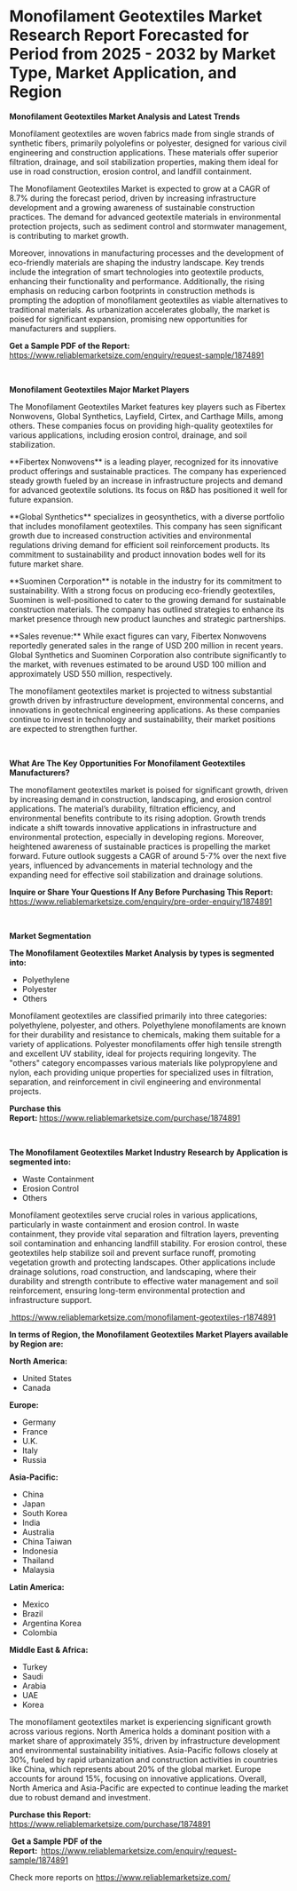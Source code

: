 <p><h1>Monofilament Geotextiles Market Research Report Forecasted for Period from 2025 -  2032 by Market Type, Market Application, and Region</h1></p><p><strong>Monofilament Geotextiles Market Analysis and Latest Trends</strong></p>
<p><p>Monofilament geotextiles are woven fabrics made from single strands of synthetic fibers, primarily polyolefins or polyester, designed for various civil engineering and construction applications. These materials offer superior filtration, drainage, and soil stabilization properties, making them ideal for use in road construction, erosion control, and landfill containment.</p><p>The Monofilament Geotextiles Market is expected to grow at a CAGR of 8.7% during the forecast period, driven by increasing infrastructure development and a growing awareness of sustainable construction practices. The demand for advanced geotextile materials in environmental protection projects, such as sediment control and stormwater management, is contributing to market growth. </p><p>Moreover, innovations in manufacturing processes and the development of eco-friendly materials are shaping the industry landscape. Key trends include the integration of smart technologies into geotextile products, enhancing their functionality and performance. Additionally, the rising emphasis on reducing carbon footprints in construction methods is prompting the adoption of monofilament geotextiles as viable alternatives to traditional materials. As urbanization accelerates globally, the market is poised for significant expansion, promising new opportunities for manufacturers and suppliers.</p></p>
<p><strong>Get a Sample PDF of the Report:&nbsp;</strong> <a href="https://www.reliablemarketsize.com/enquiry/request-sample/1874891?utm_campaign=3324&utm_medium=2&utm_source=Github&utm_content=ia&utm_term=03042025&utm_id=monofilament-geotextiles">https://www.reliablemarketsize.com/enquiry/request-sample/1874891</a></p>
<p>&nbsp;</p>
<p><strong>Monofilament Geotextiles Major Market Players</strong></p>
<p><p>The Monofilament Geotextiles Market features key players such as Fibertex Nonwovens, Global Synthetics, Layfield, Cirtex, and Carthage Mills, among others. These companies focus on providing high-quality geotextiles for various applications, including erosion control, drainage, and soil stabilization.</p><p>**Fibertex Nonwovens** is a leading player, recognized for its innovative product offerings and sustainable practices. The company has experienced steady growth fueled by an increase in infrastructure projects and demand for advanced geotextile solutions. Its focus on R&D has positioned it well for future expansion.</p><p>**Global Synthetics** specializes in geosynthetics, with a diverse portfolio that includes monofilament geotextiles. This company has seen significant growth due to increased construction activities and environmental regulations driving demand for efficient soil reinforcement products. Its commitment to sustainability and product innovation bodes well for its future market share.</p><p>**Suominen Corporation** is notable in the industry for its commitment to sustainability. With a strong focus on producing eco-friendly geotextiles, Suominen is well-positioned to cater to the growing demand for sustainable construction materials. The company has outlined strategies to enhance its market presence through new product launches and strategic partnerships.</p><p>**Sales revenue:** While exact figures can vary, Fibertex Nonwovens reportedly generated sales in the range of USD 200 million in recent years. Global Synthetics and Suominen Corporation also contribute significantly to the market, with revenues estimated to be around USD 100 million and approximately USD 550 million, respectively.</p><p>The monofilament geotextiles market is projected to witness substantial growth driven by infrastructure development, environmental concerns, and innovations in geotechnical engineering applications. As these companies continue to invest in technology and sustainability, their market positions are expected to strengthen further.</p></p>
<p>&nbsp;</p>
<p><strong>What Are The Key Opportunities For Monofilament Geotextiles Manufacturers?</strong></p>
<p><p>The monofilament geotextiles market is poised for significant growth, driven by increasing demand in construction, landscaping, and erosion control applications. The material’s durability, filtration efficiency, and environmental benefits contribute to its rising adoption. Growth trends indicate a shift towards innovative applications in infrastructure and environmental protection, especially in developing regions. Moreover, heightened awareness of sustainable practices is propelling the market forward. Future outlook suggests a CAGR of around 5-7% over the next five years, influenced by advancements in material technology and the expanding need for effective soil stabilization and drainage solutions.</p></p>
<p><strong>Inquire or Share Your Questions If Any Before Purchasing This Report:</strong> <a href="https://www.reliablemarketsize.com/enquiry/pre-order-enquiry/1874891?utm_campaign=3324&utm_medium=2&utm_source=Github&utm_content=ia&utm_term=03042025&utm_id=monofilament-geotextiles">https://www.reliablemarketsize.com/enquiry/pre-order-enquiry/1874891</a></p>
<p>&nbsp;</p>
<p><strong>Market Segmentation</strong></p>
<p><strong>The Monofilament Geotextiles Market Analysis by types is segmented into:</strong></p>
<p><ul><li>Polyethylene</li><li>Polyester</li><li>Others</li></ul></p>
<p><p>Monofilament geotextiles are classified primarily into three categories: polyethylene, polyester, and others. Polyethylene monofilaments are known for their durability and resistance to chemicals, making them suitable for a variety of applications. Polyester monofilaments offer high tensile strength and excellent UV stability, ideal for projects requiring longevity. The "others" category encompasses various materials like polypropylene and nylon, each providing unique properties for specialized uses in filtration, separation, and reinforcement in civil engineering and environmental projects.</p></p>
<p><strong>Purchase this Report:&nbsp;</strong><a href="https://www.reliablemarketsize.com/purchase/1874891?utm_campaign=3324&utm_medium=2&utm_source=Github&utm_content=ia&utm_term=03042025&utm_id=monofilament-geotextiles">https://www.reliablemarketsize.com/purchase/1874891</a></p>
<p>&nbsp;</p>
<p><strong>The Monofilament Geotextiles Market Industry Research by Application is segmented into:</strong></p>
<p><ul><li>Waste Containment</li><li>Erosion Control</li><li>Others</li></ul></p>
<p><p>Monofilament geotextiles serve crucial roles in various applications, particularly in waste containment and erosion control. In waste containment, they provide vital separation and filtration layers, preventing soil contamination and enhancing landfill stability. For erosion control, these geotextiles help stabilize soil and prevent surface runoff, promoting vegetation growth and protecting landscapes. Other applications include drainage solutions, road construction, and landscaping, where their durability and strength contribute to effective water management and soil reinforcement, ensuring long-term environmental protection and infrastructure support.</p></p>
<p><a href="https://www.reliablemarketsize.com/monofilament-geotextiles-r1874891?utm_campaign=3324&utm_medium=2&utm_source=Github&utm_content=ia&utm_term=03042025&utm_id=monofilament-geotextiles">&nbsp;https://www.reliablemarketsize.com/monofilament-geotextiles-r1874891</a></p>
<p><strong>In terms of Region, the Monofilament Geotextiles Market Players available by Region are:</strong></p>
<p>
    <p> <strong> North America: </strong>
        <ul>
            <li>United States</li>
            <li>Canada</li>
        </ul>
        </p> 
    <p> <strong> Europe: </strong>
        <ul>
            <li>Germany</li>
            <li>France</li>
            <li>U.K.</li>
            <li>Italy</li>
            <li>Russia</li>
        </ul>
        </p> 
    <p> <strong> Asia-Pacific: </strong>
        <ul>
            <li>China</li>
            <li>Japan</li>
            <li>South Korea</li>
            <li>India</li>
            <li>Australia</li>
            <li>China Taiwan</li>
            <li>Indonesia</li>
            <li>Thailand</li>
            <li>Malaysia</li>
        </ul>
        </p> 
    <p> <strong> Latin America: </strong>
        <ul>
            <li>Mexico</li>
            <li>Brazil</li>
            <li>Argentina Korea</li>
            <li>Colombia</li>
        </ul>
        </p> 
    <p> <strong> Middle East & Africa: </strong>
        <ul>
            <li>Turkey</li>
            <li>Saudi</li>
            <li>Arabia</li>
            <li>UAE</li>
            <li>Korea</li>
        </ul>
    </p>
    </p>
<p><p>The monofilament geotextiles market is experiencing significant growth across various regions. North America holds a dominant position with a market share of approximately 35%, driven by infrastructure development and environmental sustainability initiatives. Asia-Pacific follows closely at 30%, fueled by rapid urbanization and construction activities in countries like China, which represents about 20% of the global market. Europe accounts for around 15%, focusing on innovative applications. Overall, North America and Asia-Pacific are expected to continue leading the market due to robust demand and investment.</p></p>
<p><strong>Purchase this Report: </strong><a href="https://www.reliablemarketsize.com/purchase/1874891?utm_campaign=3324&utm_medium=2&utm_source=Github&utm_content=ia&utm_term=03042025&utm_id=monofilament-geotextiles">https://www.reliablemarketsize.com/purchase/1874891</a></p>
<p>&nbsp;<strong>Get a Sample PDF of the Report:&nbsp;&nbsp;</strong><a href="https://www.reliablemarketsize.com/enquiry/request-sample/1874891?utm_campaign=3324&utm_medium=2&utm_source=Github&utm_content=ia&utm_term=03042025&utm_id=monofilament-geotextiles">https://www.reliablemarketsize.com/enquiry/request-sample/1874891</a></p>
<p><strong></strong></p>
<p>Check more reports on <a href="https://www.reliablemarketsize.com/?utm_campaign=3324&utm_medium=2&utm_source=Github&utm_content=ia&utm_term=03042025&utm_id=monofilament-geotextiles">https://www.reliablemarketsize.com/</a></p>